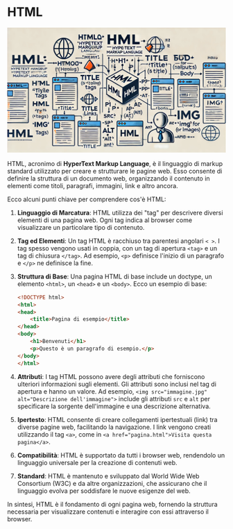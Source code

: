 # HTML

![](./images/HTML.webp)

HTML, acronimo di **HyperText Markup Language**, è il linguaggio di markup standard utilizzato per creare e strutturare le pagine web. Esso consente di definire la struttura di un documento web, organizzando il contenuto in elementi come titoli, paragrafi, immagini, link e altro ancora.

Ecco alcuni punti chiave per comprendere cos'è HTML:

1. **Linguaggio di Marcatura**: HTML utilizza dei "tag" per descrivere diversi elementi di una pagina web. Ogni tag indica al browser come visualizzare un particolare tipo di contenuto.

2. **Tag ed Elementi**: Un tag HTML è racchiuso tra parentesi angolari `< >`. I tag spesso vengono usati in coppia, con un tag di apertura `<tag>` e un tag di chiusura `</tag>`. Ad esempio, `<p>` definisce l'inizio di un paragrafo e `</p>` ne definisce la fine.

3. **Struttura di Base**: Una pagina HTML di base include un doctype, un elemento `<html>`, un `<head>` e un `<body>`. Ecco un esempio di base:
   ```html
   <!DOCTYPE html>
   <html>
   <head>
       <title>Pagina di esempio</title>
   </head>
   <body>
       <h1>Benvenuti</h1>
       <p>Questo è un paragrafo di esempio.</p>
   </body>
   </html>
   ```

4. **Attributi**: I tag HTML possono avere degli attributi che forniscono ulteriori informazioni sugli elementi. Gli attributi sono inclusi nel tag di apertura e hanno un valore. Ad esempio, `<img src="immagine.jpg" alt="Descrizione dell'immagine">` include gli attributi `src` e `alt` per specificare la sorgente dell'immagine e una descrizione alternativa.

5. **Ipertesto**: HTML consente di creare collegamenti ipertestuali (link) tra diverse pagine web, facilitando la navigazione. I link vengono creati utilizzando il tag `<a>`, come in `<a href="pagina.html">Visita questa pagina</a>`.

6. **Compatibilità**: HTML è supportato da tutti i browser web, rendendolo un linguaggio universale per la creazione di contenuti web.

7. **Standard**: HTML è mantenuto e sviluppato dal World Wide Web Consortium (W3C) e da altre organizzazioni, che assicurano che il linguaggio evolva per soddisfare le nuove esigenze del web.

In sintesi, HTML è il fondamento di ogni pagina web, fornendo la struttura necessaria per visualizzare contenuti e interagire con essi attraverso il browser.